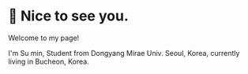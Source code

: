 # 👋 Nice to see you. 

Welcome to my page! 

I'm Su min, Student from Dongyang Mirae Univ.  Seoul, Korea, currently living in  Bucheon, Korea.
